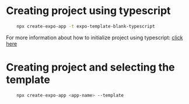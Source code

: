 # Creating project using typescript

```bash
    npx create-expo-app -t expo-template-blank-typescript
```

For more information about how to initialize project using typescript: [click here](https://docs.expo.dev/guides/typescript/)

# Creating project and selecting the template

```bash
    npx create-expo-app <app-name> --template
```

